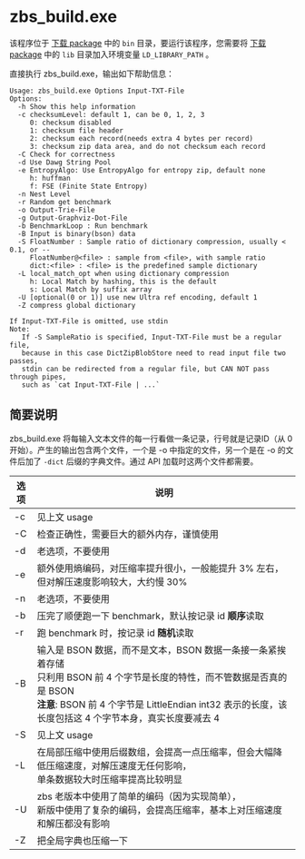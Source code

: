 # zbs\_build.exe

该程序位于 [下载 package](http://terark.com/zh/download/tools/latest) 中的 `bin` 目录，要运行该程序，您需要将 [下载 package](http://terark.com/zh/download/tools/latest) 中的 `lib` 目录加入环境变量 `LD_LIBRARY_PATH` 。

直接执行 zbs\_build.exe，输出如下帮助信息：
```
Usage: zbs_build.exe Options Input-TXT-File
Options:
  -h Show this help information
  -c checksumLevel: default 1, can be 0, 1, 2, 3
     0: checksum disabled
     1: checksum file header
     2: checksum each record(needs extra 4 bytes per record)
     3: checksum zip data area, and do not checksum each record
  -C Check for correctness
  -d Use Dawg String Pool
  -e EntropyAlgo: Use EntropyAlgo for entropy zip, default none
     h: huffman
     f: FSE (Finite State Entropy)
  -n Nest Level
  -r Random get benchmark
  -o Output-Trie-File
  -g Output-Graphviz-Dot-File
  -b BenchmarkLoop : Run benchmark
  -B Input is binary(bson) data
  -S FloatNumber : Sample ratio of dictionary compression, usually < 0.1, or --
     FloatNumber@<file> : sample from <file>, with sample ratio
     dict:<file> : <file> is the predefined sample dictionary
  -L local_match_opt when using dictionary compression
     h: Local Match by hashing, this is the default
     s: Local Match by suffix array
  -U [optional(0 or 1)] use new Ultra ref encoding, default 1
  -Z compress global dictionary

If Input-TXT-File is omitted, use stdin
Note:
   If -S SampleRatio is specified, Input-TXT-File must be a regular file,
   because in this case DictZipBlobStore need to read input file two passes,
   stdin can be redirected from a regular file, but CAN NOT pass through pipes,
   such as `cat Input-TXT-File | ...`
```

## 简要说明

zbs_build.exe 将每输入文本文件的每一行看做一条记录，行号就是记录ID（从 0 开始）。产生的输出包含两个文件，一个是 -o 中指定的文件，另一个是在 -o 的文件后加了 `-dict` 后缀的字典文件。通过 API 加载时这两个文件都需要。

| 选项 | 说明 |
-----|-----|
-c | 见上文 usage|
-C | 检查正确性，需要巨大的额外内存，谨慎使用|
-d | 老选项，不要使用 |
-e | 额外使用熵编码，对压缩率提升很小，一般能提升 3% 左右，但对解压速度影响较大，大约慢 30% |
-n | 老选项，不要使用 |
-b | 压完了顺便跑一下 benchmark，默认按记录 id **顺序**读取|
-r | 跑 benchmark 时，按记录 id **随机**读取|
-B | 输入是 BSON 数据，而不是文本，BSON 数据一条接一条紧挨着存储<br/>只利用 BSON 前 4 个字节是长度的特性，而不管数据是否真的是 BSON<br/>**注意**: BSON 前 4 个字节是 LittleEndian int32 表示的长度，该长度包括这 4 个字节本身，真实长度要减去 4|
-S | 见上文 usage |
-L | 在局部压缩中使用后缀数组，会提高一点压缩率，但会大幅降低压缩速度，对解压速度无任何影响，<br>单条数据较大时压缩率提高比较明显|
-U | zbs 老版本中使用了简单的编码（因为实现简单），<br/>新版中使用了复杂的编码，会提高压缩率，基本上对压缩速度和解压都没有影响|
-Z | 把全局字典也压缩一下|
